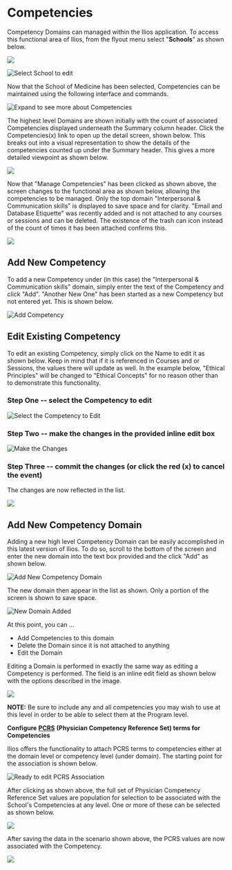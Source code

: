 # Competencies

Competency Domains can managed within the Ilios application. To access this functional area of Ilios, from the flyout menu select "**Schools**" as shown below.

![](../.gitbook/assets/screen-shot-2021-09-17-at-3.29.34-pm.png)

![Select School to edit](../.gitbook/assets/schools.jpg)

Now that the School of Medicine has been selected, Competencies can be maintained using the following interface and commands.

![Expand to see more about Competencies](../.gitbook/assets/manage_competencies.jpg)

The highest level Domains are shown initially with the count of associated Competencies displayed underneath the Summary column header. Click the Competencies\(x\) link to open up the detail screen, shown below. This breaks out into a visual representation to show the details of the competencies counted up under the Summary header. This gives a more detailed viewpoint as shown below.

![](../.gitbook/assets/screen-shot-2021-09-24-at-4.21.51-pm.png)

Now that "Manage Competencies" has been clicked as shown above, the screen changes to the functional area as shown below, allowing the competencies to be managed. Only the top domain "Interpersonal & Communication skills" is displayed to save space and for clarity. "Email and Database Etiquette" was recently added and is not attached to any courses or sessions and can be deleted. The existence of the trash can icon instead of the count of times it has been attached confirms this.

![](../.gitbook/assets/screen-shot-2021-09-24-at-4.27.05-pm.png)

## Add New Competency

To add a new Competency under \(in this case\) the "Interpersonal & Communication skills" domain, simply enter the text of the Competency and click "Add". "Another New One" has been started as a new Competency but not entered yet. This is shown below.

![Add Competency](../.gitbook/assets/competency_add.jpg)

## Edit Existing Competency

To edit an existing Competency, simply click on the Name to edit it as shown below. Keep in mind that if it is referenced in Courses and or Sessions, the values there will update as well. In the example below, "Ethical Principles" will be changed to "Ethical Concepts" for no reason other than to demonstrate this functionality.

### Step One -- select the Competency to edit

![Select the Competency to Edit](../.gitbook/assets/update_comp_1.jpg)

### Step Two -- make the changes in the provided inline edit box

![Make the Changes](../.gitbook/assets/update_comp_2.jpg)

### Step Three -- commit the changes \(or click the red \(x\) to cancel the event\)

The changes are now reflected in the list.

![](../.gitbook/assets/update_comp_3.jpg)

## Add New Competency Domain

Adding a new high level Competency Domain can be easily accomplished in this latest version of Ilios. To do so, scroll to the bottom of the screen and enter the new domain into the text box provided and the click "Add" as shown below.

![Add New Competency Domain](../.gitbook/assets/new_domain.jpg)

 The new domain then appear in the list as shown. Only a portion of the screen is shown to save space. 

![New Domain Added](../.gitbook/assets/new_domain_2.jpg)

At this point, you can ...

* Add Competencies to this domain
* Delete the Domain since it is not attached to anything
* Edit the Domain

Editing a Domain is performed in exactly the same way as editing a Competency is performed. The field is an inline edit field as shown below with the options described in the image.

![](../.gitbook/assets/edit_domain.jpg)

**NOTE:** Be sure to include any and all competencies you may wish to use at this level in order to be able to select them at the Program level.

**Configure** [**PCRS**](https://www.aamc.org/what-we-do/mission-areas/medical-education/curriculum-inventory/establish-your-ci/physician-competency-reference-set) **\(Physician Competency Reference Set\) terms for Competencies**

Ilios offers the functionality to attach PCRS terms to competencies either at the domain level or competency level \(under domain\). The starting point for the association is shown below.

![Ready to edit PCRS Association](../.gitbook/assets/screen-shot-2021-09-17-at-3.11.24-pm.png)

After clicking as shown above, the full set of Physician Competency Reference Set values are population for selection to be associated with the School's Competencies at any level. One or more of these can be selected as shown below.

![](../.gitbook/assets/screen-shot-2021-09-17-at-3.23.54-pm.png)

After saving the data in the scenario shown above, the PCRS values are now associated with the Competency. 

![](../.gitbook/assets/screen-shot-2021-09-17-at-3.26.34-pm.png)



